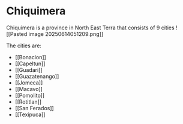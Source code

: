 # Chiquimera
Chiquimera is a province in North East Terra that consists of 9 cities
![[Pasted image 20250614051209.png]]

The cities are: 

- [[Bonacion]]
- [[Capeltun]]
- [[Guadari]]
- [[Guazatenango]]
- [[Jomeca]]
- [[Macavo]]
- [[Pomolito]]
- [[Rotitlan]]
- [[San Ferados]]
- [[Texipuca]]